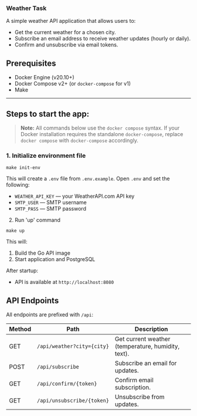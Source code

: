 ### Weather Task

A simple weather API application that allows users to:

- Get the current weather for a chosen city.
- Subscribe an email address to receive weather updates (hourly or daily).
- Confirm and unsubscribe via email tokens.

## Prerequisites

- Docker Engine (v20.10+)
- Docker Compose v2+ (or `docker-compose` for v1)
- Make

---

## Steps to start the app:

> **Note:** All commands below use the `docker compose` syntax. If your Docker installation requires the standalone `docker-compose`, replace `docker compose` with `docker-compose` accordingly.

### 1. Initialize environment file

```
make init-env
```

This will create a `.env` file from `.env.example`. Open `.env` and set the following:

- `WEATHER_API_KEY` — your WeatherAPI.com API key
- `SMTP_USER` — SMTP username
- `SMTP_PASS` — SMTP password

2. Run 'up' command

```
make up
```

This will:

1. Build the Go API image
2. Start application and PostgreSQL

After startup:

- API is available at `http://localhost:8080`

## API Endpoints

All endpoints are prefixed with `/api`:

| Method | Path                       | Description                                        |
| ------ | -------------------------- | -------------------------------------------------- |
| GET    | `/api/weather?city={city}` | Get current weather (temperature, humidity, text). |
| POST   | `/api/subscribe`           | Subscribe an email for updates.                    |
| GET    | `/api/confirm/{token}`     | Confirm email subscription.                        |
| GET    | `/api/unsubscribe/{token}` | Unsubscribe from updates.                          |
